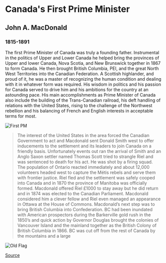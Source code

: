 # Canada's First Prime Minister
## John A. MacDonald
### 1815-1891
> 
The first Prime Minister of Canada was truly a founding father. Instrumental in the politics of Upper and Lower Canada he helped bring the provinces of Upper and lower Canada, Nova Scotia, and New Brunswick together in 1867 to form Canada. He then brought British Columbia, PEI, and the great North West Territories into the Canadian Federation. A Scottish highlander, and proud of it, he was a master of recognizing the human condition and dealing with it in whatever form was required. His wisdom in politics and his passion for Canada served to drive him and his ambitions for the country at an astounding pace. His main accomplishments as Prime Minister of Canada also include the building of the Trans-Canadian railroad, his deft handling of relations with the United States, rising to the challenge of the Northwest rebellion and his balancing of French and English interests in acceptable terms for most.

![First PM](http://www.canadahistory.com/sections/politics/Prime%20Ministers/images/John%20Macdonald3.jpg)
	
> The interest of the United States in the area forced the Canadian Government to act and Macdonald sent Donald Smith west to offer inducements to the settlement and its leaders to join Canada on a friendly basis. Unfortunately events out ran the arrival of Smith and an Anglo Saxon settler named Thomas Scott tried to strangle Riel and was sentenced to death for his act. He was shot by a firing squad. The population of Ontario reacted immediately and about 12,000 volunteers headed west to capture the Métis rebels and serve them with frontier justice. Riel fled and the settlement was safely cooped into Canada and in 1870 the province of Manitoba was officially formed. Macdonald offered Riel £1000 to stay away but he did return and in 1874 was elected to the Canadian Parliament. Macdonald considered him a clever fellow and Riel even managed an appearance in Ottawa at the House of Commons. Macdonald’s next step was to bring British Columbia into Confederation. BC had been inundated with American prospectors during the Barkerville gold rush in the 1850’s and quick action by Governor Douglas brought the colonies of Vancouver Island and the mainland together as the British Colony of British Columbia in 1866. BC was cut off from the rest of Canada by the mountains and a large

![Old Flag](http://www.canadahistory.com/sections/politics/Prime%20Ministers/images/John%20Macdonald9.jpg)

[Source](http://www.canadahistory.com/sections/politics/Prime%20Ministers/John%20A%20Macdonald.html)
